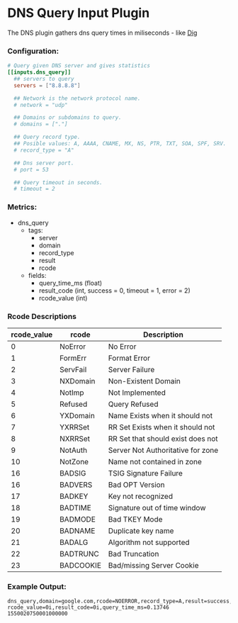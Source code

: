 # DNS Query Input Plugin

The DNS plugin gathers dns query times in miliseconds - like [Dig](https://en.wikipedia.org/wiki/Dig_\(command\))

### Configuration:
```toml
# Query given DNS server and gives statistics
[[inputs.dns_query]]
  ## servers to query
  servers = ["8.8.8.8"]

  ## Network is the network protocol name.
  # network = "udp"

  ## Domains or subdomains to query.
  # domains = ["."]

  ## Query record type.
  ## Posible values: A, AAAA, CNAME, MX, NS, PTR, TXT, SOA, SPF, SRV.
  # record_type = "A"

  ## Dns server port.
  # port = 53

  ## Query timeout in seconds.
  # timeout = 2
```

### Metrics:

- dns_query
  - tags:
    - server
    - domain
    - record_type
    - result
    - rcode
  - fields:
    - query_time_ms (float)
    - result_code (int, success = 0, timeout = 1, error = 2)
    - rcode_value (int)


### Rcode Descriptions
|rcode_value|rcode|Description|
|---|-----------|-----------------------------------|
|0  | NoError   | No Error                          |
|1  | FormErr   | Format Error                      |
|2  | ServFail  | Server Failure                    |
|3  | NXDomain  | Non-Existent Domain               |
|4  | NotImp    | Not Implemented                   |
|5  | Refused   | Query Refused                     |
|6  | YXDomain  | Name Exists when it should not    |
|7  | YXRRSet   | RR Set Exists when it should not  |
|8  | NXRRSet   | RR Set that should exist does not |
|9  | NotAuth   | Server Not Authoritative for zone |
|10 | NotZone   | Name not contained in zone        |
|16 | BADSIG    | TSIG Signature Failure            |
|16 | BADVERS   | Bad OPT Version                   |
|17 | BADKEY    | Key not recognized                |
|18 | BADTIME   | Signature out of time window      |
|19 | BADMODE   | Bad TKEY Mode                     |
|20 | BADNAME   | Duplicate key name                |
|21 | BADALG    | Algorithm not supported           |
|22 | BADTRUNC  | Bad Truncation                    |
|23 | BADCOOKIE | Bad/missing Server Cookie         |


### Example Output:

```
dns_query,domain=google.com,rcode=NOERROR,record_type=A,result=success,server=127.0.0.1 rcode_value=0i,result_code=0i,query_time_ms=0.13746 1550020750001000000
```
